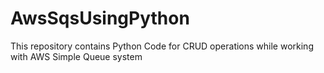 # AwsSqsUsingPython
This repository contains Python Code for CRUD operations while working with AWS Simple Queue system
